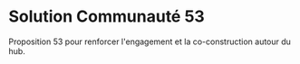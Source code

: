 # Solution Communauté 53

Proposition 53 pour renforcer l'engagement et la co-construction autour du hub.
